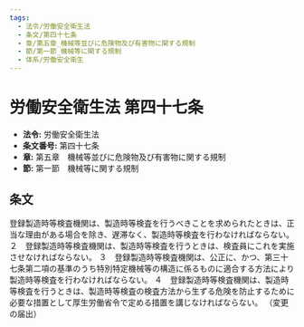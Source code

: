 ```yaml
---
tags:
  - 法令/労働安全衛生法
  - 条文/第四十七条
  - 章/第五章_機械等並びに危険物及び有害物に関する規制
  - 節/第一節_機械等に関する規制
  - 体系/労働安全衛生
---
```

# 労働安全衛生法 第四十七条

- **法令:** 労働安全衛生法
- **条文番号:** 第四十七条
- **章:** 第五章　機械等並びに危険物及び有害物に関する規制
- **節:** 第一節　機械等に関する規制

## 条文
登録製造時等検査機関は、製造時等検査を行うべきことを求められたときは、正当な理由がある場合を除き、遅滞なく、製造時等検査を行わなければならない。
２　登録製造時等検査機関は、製造時等検査を行うときは、検査員にこれを実施させなければならない。
３　登録製造時等検査機関は、公正に、かつ、第三十七条第二項の基準のうち特別特定機械等の構造に係るものに適合する方法により製造時等検査を行わなければならない。
４　登録製造時等検査機関は、製造時等検査を行うときは、製造時等検査の検査方法から生ずる危険を防止するために必要な措置として厚生労働省令で定める措置を講じなければならない。
（変更の届出）

